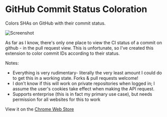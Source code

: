 GitHub Commit Status Coloration
========

Colors SHAs on GitHub with their commit status.

![Screenshot](http://cl.ly/image/410g0S02442D/Image%202012.12.26%207:19:48%20PM.png)

As far as I know, there's only one place to view the CI status of a commit on github - in the pull request view. This is unfortunate, so I've created this extension to color commit IDs according to their status.

Notes:
 * Everything is very rudimentary- literally the very least amount I could do to get this in a working state. Forks & pull requests welcome!
 * I don't know if this will work on private repositories when logged in; I assume the user's cookies take effect when making the API request.
 * Supports enterprise (this is in fact my primary use case), but needs permission for all websites for this to work

View it on the [Chrome Web Store](https://chrome.google.com/webstore/detail/github-commit-status/apfhkgiejhbbpihhoamobeohlnfcckph)

